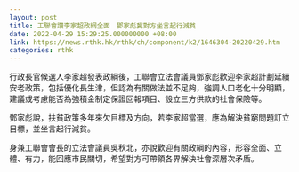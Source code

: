 ```yaml
---
layout: post
title: 工聯會讚李家超政綱全面　鄧家彪冀對方坐言起行減貧
date: 2022-04-29 15:29:25.000000000 +08:00
link: https://news.rthk.hk/rthk/ch/component/k2/1646304-20220429.htm
categories: rthk
---
```


行政長官候選人李家超發表政綱後，工聯會立法會議員鄧家彪歡迎李家超計劃延續安老政策，包括優化長生津，但認為有關做法並不足夠，強調人口老化十分明顯，建議或考慮能否為強積金制定保證回報項目、設立三方供款的社會保險等。

鄧家彪說，扶貧政策多年來欠目標及方向，若李家超當選，應為解決貧窮問題訂立目標，並坐言起行減貧。

身兼工聯會會長的立法會議員吳秋北，亦說歡迎有關政綱的內容，形容全面、立體、有力，能回應市民關切，希望對方可帶領各界解決社會深層次矛盾。
